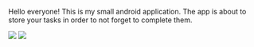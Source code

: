 Hello everyone! This is my small android application. 
The app is about to store your tasks in order to not forget to complete them.

![](https://user-images.githubusercontent.com/49745411/97794446-68f1a780-1c24-11eb-802c-7eefad3263f4.jpg)
![](https://user-images.githubusercontent.com/49745411/97794455-98a0af80-1c24-11eb-9bb5-2db9b0fa628d.jpg)
